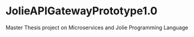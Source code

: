 # JolieAPIGatewayPrototype1.0
Master Thesis project on Microservices and Jolie Programming Language
